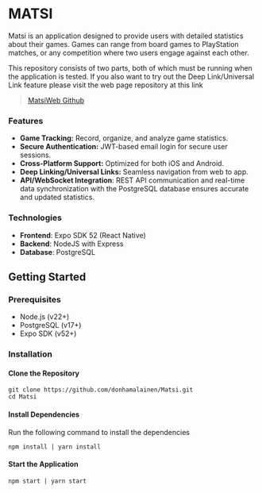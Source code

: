 # MATSI

Matsi is an application designed to provide users with detailed statistics about their games. Games can range from board games to PlayStation matches, or any competition where two users engage against each other.

This repository consists of two parts, both of which must be running when the application is tested. If you also want to try out the Deep Link/Universal Link feature please visit the web page repository at this link

> [MatsiWeb Github](https://github.com/donhamalainen/MatsiWeb.git)

### Features

- **Game Tracking:** Record, organize, and analyze game statistics.
- **Secure Authentication:** JWT-based email login for secure user sessions.
- **Cross-Platform Support:** Optimized for both iOS and Android.
- **Deep Linking/Universal Links:** Seamless navigation from web to app.
- **API/WebSocket Integration**: REST API communication and real-time data synchronization with the PostgreSQL database ensures accurate and updated statistics.

### Technologies

- **Frontend**: Expo SDK 52 (React Native)
- **Backend**: NodeJS with Express
- **Database**: PostgreSQL

## Getting Started

### Prerequisites

- Node.js (v22+)
- PostgreSQL (v17+)
- Expo SDK (v52+)

### Installation

#### Clone the Repository

```
git clone https://github.com/donhamalainen/Matsi.git
cd Matsi
```

#### Install Dependencies

Run the following command to install the dependencies

```
npm install | yarn install
```

#### Start the Application

```
npm start | yarn start
```
